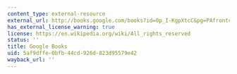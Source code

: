 ```yaml
---
content_type: external-resource
external_url: http://books.google.com/books?id=0p_I-KgpXtcC&pg=PAfrontcover
has_external_license_warning: true
license: https://en.wikipedia.org/wiki/All_rights_reserved
status: ''
title: Google Books
uid: 5af9dffe-0bfb-44cd-926d-823d95579e42
wayback_url: ''
---
```

